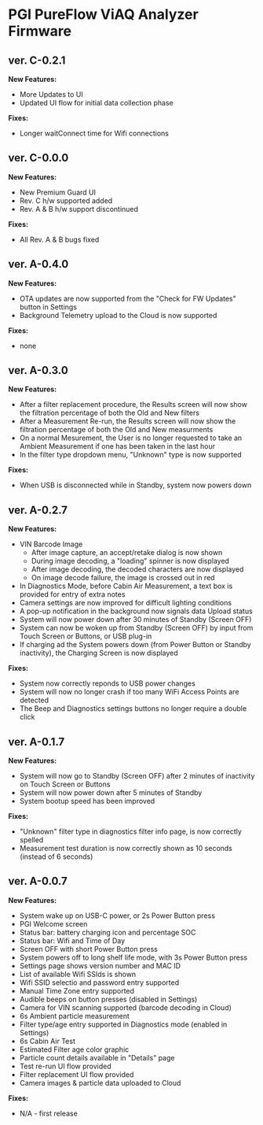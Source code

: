 # PGI PureFlow ViAQ Analyzer Firmware

## ver. C-0.2.1

**New Features:**
* More Updates to UI
* Updated UI flow for initial data collection phase

**Fixes:**
* Longer waitConnect time for Wifi connections

## ver. C-0.0.0

**New Features:**
* New Premium Guard UI
* Rev. C h/w supported added
* Rev. A & B h/w support discontinued

**Fixes:**
* All Rev. A & B bugs fixed


## ver. A-0.4.0

**New Features:**
* OTA updates are now supported from the "Check for FW Updates" button in Settings
* Background Telemetry upload to the Cloud is now supported

**Fixes:**
* none


## ver. A-0.3.0

**New Features:**
* After a filter replacement procedure, the Results screen will now show the filtration percentage of both the Old and New filters
* After a Measurement Re-run, the Results screen will now show the filtration percentage of both the Old and New measurments
* On a normal Mesurement, the User is no longer requested to take an Ambient Measurement if one has been taken in the last hour
* In the filter type dropdown menu, "Unknown" type is now supported

**Fixes:**
* When USB is disconnected while in Standby, system now powers down


## ver. A-0.2.7

**New Features:**
* VIN Barcode Image
  * After image capture, an accept/retake dialog is now shown 
  * During image decoding, a "loading" spinner is now displayed
  * After image decoding, the decoded characters are now displayed
  * On image decode failure, the image is crossed out in red
* In Diagnostics Mode, before Cabin Air Measurement, a text box is provided for entry of extra notes
* Camera settings are now improved for difficult lighting conditions
* A pop-up notification in the background now signals data Upload status
* System will now power down after 30 minutes of Standby (Screen OFF) 
* System can now be woken up from Standby (Screen OFF) by input from Touch Screen or Buttons, or USB plug-in
* If charging ad the System powers down (from Power Button or Standby inactivity), the Charging Screen is now displayed 

**Fixes:**
* System now correctly reponds to USB power changes
* System will now no longer crash if too many WiFi Access Points are detected
* The Beep and Diagnostics settings buttons no longer require a double click


## ver. A-0.1.7

**New Features:**
* System will now go to Standby (Screen OFF) after 2 minutes of inactivity on Touch Screen or Buttons 
* System will now power down after 5 minutes of Standby
* System bootup speed has been improved

**Fixes:**
* "Unknown" filter type in diagnostics filter info page, is now correctly spelled
* Measurement test duration is now correctly shown as 10 seconds (instead of 6 seconds)


## ver. A-0.0.7

**New Features:**
* System wake up on USB-C power, or 2s Power Button press
* PGI Welcome screen
* Status bar: battery charging icon and percentage SOC
* Status bar: Wifi and Time of Day
* Screen OFF with short Power Button press
* System powers off to long shelf life mode, with 3s Power Button press
* Settings page shows version number and MAC ID
* List of available Wifi SSIds is shown
* Wifi SSID selectio and password entry supported
* Manual Time Zone entry supported
* Audible beeps on button presses (disabled in Settings)
* Camera for VIN scanning supported (barcode decoding in Cloud)
* 6s Ambient particle measurement
* Filter type/age entry supported in Diagnostics mode (enabled in Settings)
* 6s Cabin Air Test
* Estimated Filter age color graphic
* Particle count details available in "Details" page
* Test re-run UI flow provided
* Filter replacement UI flow provided  
* Camera images & particle data uploaded to Cloud

**Fixes:**
* N/A - first release